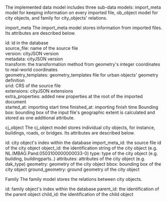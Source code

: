 The implemented data model includes three sub-data models: import_meta model for keeping information on every imported file, ob_object model for city objects, and family for city_objects' relations.

import_meta
The import_meta model stores information from imported files. Its attributes are described below.

id: id in the database<br/>
source_file: name of the source file<br/>
version: cityJSON version<br/>
metadata: cityJSON version<br/>
transform: the transformation method from geometry's integer coordinates to real-world coordinates<br/>
geometry_templates: geometry_templates file for urban objects' geometry definition<br/>
srid: CRS of the source file<br/>
extensions: cityJSON extensions<br/>
extra_properties: added new properties at the root of the imported document<br/>
started_at: importing start time
finished_at: importing finish time
Bounding box: bounding box of the input file's geographic extent is calculated and stored as one additional attribute.

cj_object
The cj_object model stores individual city objects, for instance, buildings, roads, or bridges. Its attributes are described below.

id: city object's index within the database
import_meta_id: the source file id of the city object
object_id: the identification string of the city object (e.g. NL.IMBAG.Pand.0503100000000033-0)
type: type of the city object (e.g. building, buildingparts..)
attributes: attributes of the city object (e.g. dak_type)
geometry: geometry of the city object
bbox: bounding box of the city object
ground_geometry: ground geometry of the city object

Family
The family model stores the relations between city objects.

id: family object's index within the database
parent_id: the identification of the parent object
child_id: the identification of the child object
